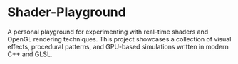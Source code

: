 # Shader-Playground
A personal playground for experimenting with real-time shaders and OpenGL rendering techniques. This project showcases a collection of visual effects, procedural patterns, and GPU-based simulations written in modern C++ and GLSL.
